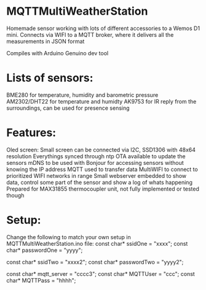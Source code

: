 # MQTTMultiWeatherStation
Homemade sensor working with lots of different accessories to a Wemos D1 mini.
Connects via WIFI to a MQTT broker, where it delivers all the measurements in JSON format

Compiles with Arduino Genuino dev tool

# Lists of sensors:
BME280 for temperature, humidity and barometric pressure
AM2302/DHT22 for temperature and humidty
AK9753 for IR reply from the surroundings, can be used for presence sensing


# Features:
Oled screen: Small screen can be connected via I2C, SSD1306 with 48x64 resolution
Everythings synced through ntp
OTA available to update the sensors
mDNS to be used with Bonjour for accessing sensors without knowing the IP address
MQTT used to transfer data
MultiWIFI to connect to prioritized WIFI networks in range
Small webserver embedded to show data, control some part of the sensor and show a log of whats happening
Prepared for MAX31855 thermocoupler unit, not fully implemented or tested though

# Setup:
Change the following to match your own setup in MQTTMultiWeatherStation.ino file:
const char* ssidOne = "xxxx";
const char* passwordOne = "yyyy";

const char* ssidTwo = "xxxx2";
const char* passwordTwo = "yyyy2";

const char* mqtt_server = "cccc3";
const char* MQTTUser = "ccc";
const char* MQTTPass = "hhhh";
